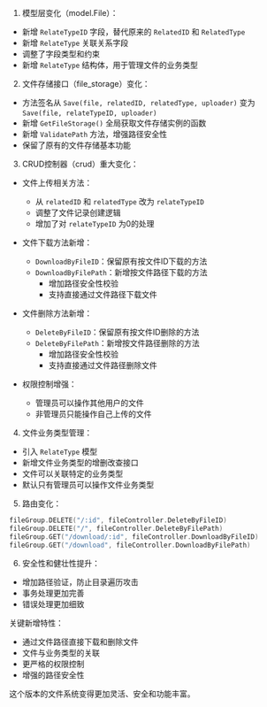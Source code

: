 1. 模型层变化（model.File）：
- 新增 `RelateTypeID` 字段，替代原来的 `RelatedID` 和 `RelatedType`
- 新增 `RelateType` 关联关系字段
- 调整了字段类型和约束
- 新增 `RelateType` 结构体，用于管理文件的业务类型

2. 文件存储接口（file_storage）变化：
- 方法签名从 `Save(file, relatedID, relatedType, uploader)` 变为 `Save(file, relateTypeID, uploader)`
- 新增 `GetFileStorage()` 全局获取文件存储实例的函数
- 新增 `ValidatePath` 方法，增强路径安全性
- 保留了原有的文件存储基本功能

3. CRUD控制器（crud）重大变化：
- 文件上传相关方法：
    - 从 `relatedID` 和 `relatedType` 改为 `relateTypeID`
    - 调整了文件记录创建逻辑
    - 增加了对 `relateTypeID` 为0的处理

- 文件下载方法新增：
    - `DownloadByFileID`：保留原有按文件ID下载的方法
    - `DownloadByFilePath`：新增按文件路径下载的方法
        - 增加路径安全性校验
        - 支持直接通过文件路径下载文件

- 文件删除方法新增：
    - `DeleteByFileID`：保留原有按文件ID删除的方法
    - `DeleteByFilePath`：新增按文件路径删除的方法
        - 增加路径安全性校验
        - 支持直接通过文件路径删除文件

- 权限控制增强：
    - 管理员可以操作其他用户的文件
    - 非管理员只能操作自己上传的文件

4. 文件业务类型管理：
- 引入 `RelateType` 模型
- 新增文件业务类型的增删改查接口
- 文件可以关联特定的业务类型
- 默认只有管理员可以操作文件业务类型

5. 路由变化：
```go
fileGroup.DELETE("/:id", fileController.DeleteByFileID)
fileGroup.DELETE("/", fileController.DeleteByFilePath)
fileGroup.GET("/download/:id", fileController.DownloadByFileID)
fileGroup.GET("/download", fileController.DownloadByFilePath)
```

6. 安全性和健壮性提升：
- 增加路径验证，防止目录遍历攻击
- 事务处理更加完善
- 错误处理更加细致

关键新增特性：
- 通过文件路径直接下载和删除文件
- 文件与业务类型的关联
- 更严格的权限控制
- 增强的路径安全性

这个版本的文件系统变得更加灵活、安全和功能丰富。